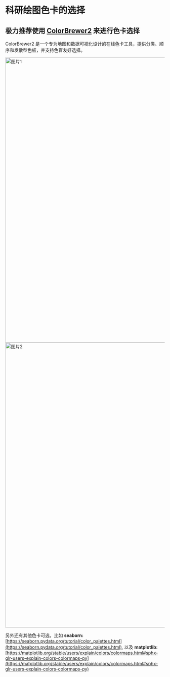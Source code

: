 # 科研绘图色卡的选择

## 极力推荐使用 [ColorBrewer2](https://colorbrewer2.org/) 来进行色卡选择

ColorBrewer2 是一个专为地图和数据可视化设计的在线色卡工具，提供分类、顺序和发散型色板，并支持色盲友好选择。

<img width="900" alt="图片1" src="https://github.com/user-attachments/assets/4494313e-d993-4b65-a47d-f7e60ea558ba" />

<img width="900" alt="图片2" src="https://github.com/user-attachments/assets/31cd9052-b64b-482d-98de-48cf747e24e5" />

另外还有其他色卡可选，比如 **seaborn:** [https://seaborn.pydata.org/tutorial/color_palettes.html](https://seaborn.pydata.org/tutorial/color_palettes.html),
以及 **matplotlib:** [https://matplotlib.org/stable/users/explain/colors/colormaps.html#sphx-glr-users-explain-colors-colormaps-py](https://matplotlib.org/stable/users/explain/colors/colormaps.html#sphx-glr-users-explain-colors-colormaps-py)

